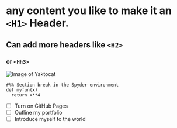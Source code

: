# any content you like to make it an `<H1>` Header.
## Can add more headers like `<H2>`
### or `<Hh3>`

![Image of Yaktocat](https://octodex.github.com/images/yaktocat.png)

```
#%% Section break in the Spyder environment
def myfun(x)
  return x**4
```

- [ ] Turn on GitHub Pages
- [ ] Outline my portfolio
- [ ] Introduce myself to the world
